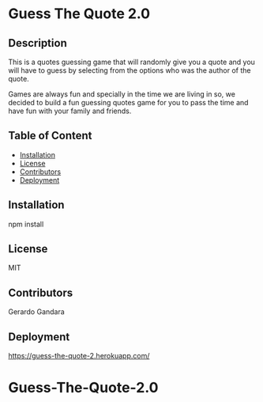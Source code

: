 # Guess The Quote 2.0

## Description

This is a quotes guessing game that will randomly give you a quote and you will have to guess by selecting from the options who was the author of the quote.

Games are always fun and specially in the time we are living in so, we decided to build a fun guessing quotes game for you to pass the time and have fun with your family and friends.

## Table of Content

- [Installation](#Installation)
- [License](#questions)
- [Contributors](#contributors)
- [Deployment](#deployment)

## Installation

npm install

## License

MIT

## Contributors

Gerardo Gandara

## Deployment

https://guess-the-quote-2.herokuapp.com/

# Guess-The-Quote-2.0
